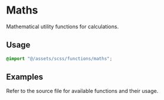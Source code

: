 # Maths

Mathematical utility functions for calculations.

## Usage

```scss
@import "@/assets/scss/functions/maths";
```

## Examples

Refer to the source file for available functions and their usage.
